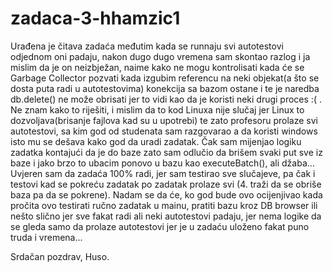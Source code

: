 # zadaca-3-hhamzic1
Urađena je čitava zadaća međutim kada se runnaju svi autotestovi odjednom oni padaju, nakon dugo dugo vremena sam skontao razlog i ja mislim 
da je on neizbježan, naime kako ne mogu kontrolisati kada će se Garbage Collector pozvati kada izgubim referencu na neki objekat(a što se 
dosta puta radi u autotestovima) konekcija sa bazom ostane i te je naredba db.delete() ne može obrisati jer to vidi kao da je koristi neki 
drugi proces :( . Ne znam kako to riješiti, i mislim da to kod Linuxa nije slučaj jer Linux to dozvoljava(brisanje fajlova kad su u upotrebi)
 te zato profesoru prolaze svi autotestovi, sa kim god od studenata sam razgovarao a da koristi windows isto mu se dešava kako god da uradi zadatak. Čak
 sam mijenjao logiku zadatka kontajući da je do baze zato sam odlučio da brišem svaki put sve iz baze i jako brzo to ubacim ponovo u bazu kao executeBatch(), ali džaba... 
Uvjeren sam da zadaća 100% radi, jer sam testirao sve slučajeve, pa čak i testovi kad se pokreću zadatak po zadatak prolaze svi (4. traži da se
obriše baza pa da se pokrene). Nadam se da će, ko god bude ovo ocijenjivao kada pročita ovo testirati ručno zadatak u mainu, pratiti bazu kroz 
DB browser ili nešto slično jer sve fakat radi ali neki autotestovi padaju, jer nema logike da se gleda samo da prolaze autotestovi jer je
u zadaću uloženo fakat puno truda i vremena...

Srdačan pozdrav, Huso.
